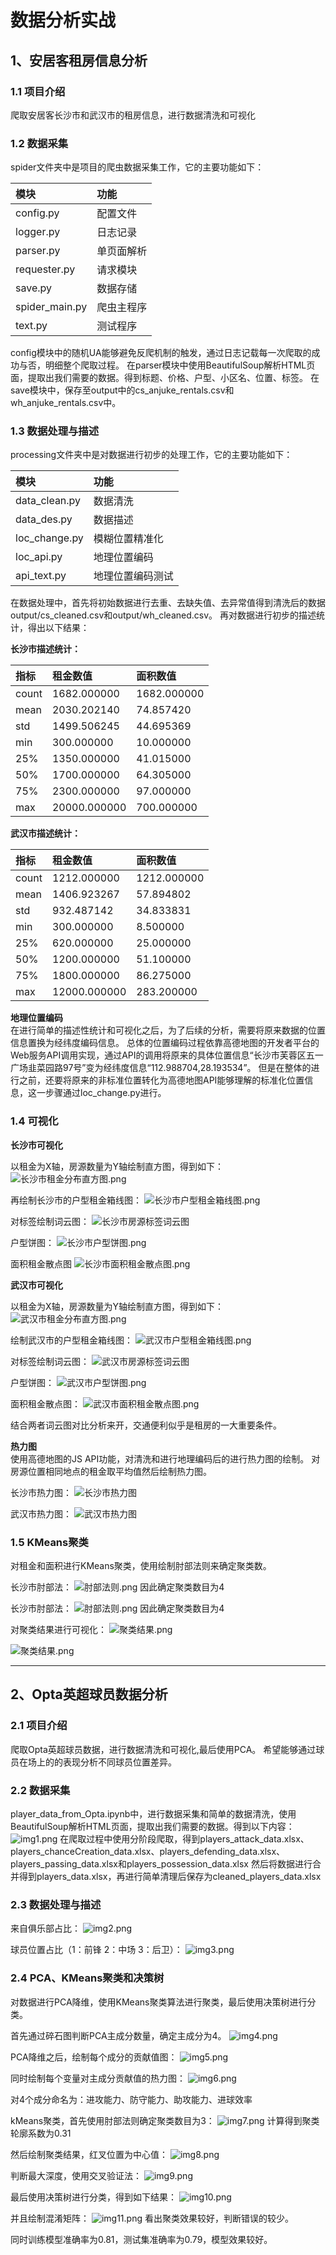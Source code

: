 # 数据分析实战

## 1、安居客租房信息分析

### 1.1 项目介绍

爬取安居客长沙市和武汉市的租房信息，进行数据清洗和可视化<br>

### 1.2 数据采集

spider文件夹中是项目的爬虫数据采集工作，它的主要功能如下：

| 模块             | 功能    |
|:---------------|:------|
| config.py      | 配置文件  |
| logger.py      | 日志记录  |
| parser.py      | 单页面解析 |
| requester.py   | 请求模块  |
| save.py        | 数据存储  |
| spider_main.py | 爬虫主程序 |
| text.py        | 测试程序  |

config模块中的随机UA能够避免反爬机制的触发，通过日志记载每一次爬取的成功与否，明细整个爬取过程。
在parser模块中使用BeautifulSoup解析HTML页面，提取出我们需要的数据。得到标题、价格、户型、小区名、位置、标签。
在save模块中，保存至output中的cs_anjuke_rentals.csv和wh_anjuke_rentals.csv中。

### 1.3 数据处理与描述

processing文件夹中是对数据进行初步的处理工作，它的主要功能如下：

| 模块            | 功能       |
|:--------------|:---------|
| data_clean.py | 数据清洗     |
| data_des.py   | 数据描述     |
| loc_change.py | 模糊位置精准化  |
| loc_api.py    | 地理位置编码   |
| api_text.py   | 地理位置编码测试 |

在数据处理中，首先将初始数据进行去重、去缺失值、去异常值得到清洗后的数据output/cs_cleaned.csv和output/wh_cleaned.csv。
再对数据进行初步的描述统计，得出以下结果：

**长沙市描述统计：**

| 指标    | 租金数值         | 面积数值        |
|:------|:-------------|:------------|
| count | 1682.000000  | 1682.000000 |
| mean  | 2030.202140  | 74.857420   |
| std   | 1499.506245  | 44.695369   |
| min   | 300.000000   | 10.000000   |
| 25%   | 1350.000000  | 41.015000   |
| 50%   | 1700.000000  | 64.305000   |
| 75%   | 2300.000000  | 97.000000   |
| max   | 20000.000000 | 700.000000  |

**武汉市描述统计：**

| 指标    | 租金数值         | 面积数值        |
|:------|:-------------|:------------|
| count | 1212.000000  | 1212.000000 |
| mean  | 1406.923267  | 57.894802   |
| std   | 932.487142   | 34.833831   |
| min   | 300.000000   | 8.500000    |
| 25%   | 620.000000   | 25.000000   |
| 50%   | 1200.000000  | 51.100000   |
| 75%   | 1800.000000  | 86.275000   |
| max   | 12000.000000 | 283.200000  |

**地理位置编码**<br>
在进行简单的描述性统计和可视化之后，为了后续的分析，需要将原来数据的位置信息置换为经纬度编码信息。
总体的位置编码过程依靠高德地图的开发者平台的Web服务API调用实现，通过API的调用将原来的具体位置信息“长沙市芙蓉区五一广场韭菜园路97号”变为经纬度信息“112.988704,28.193534”。
但是在整体的进行之前，还要将原来的非标准位置转化为高德地图API能够理解的标准化位置信息，这一步骤通过loc_change.py进行。

### 1.4 可视化

**长沙市可视化**

以租金为X轴，房源数量为Y轴绘制直方图，得到如下：
![长沙市租金分布直方图.png](anjuke/output/长沙市租金分布直方图.png)

再绘制长沙市的户型租金箱线图：
![长沙市户型租金箱线图.png](anjuke/output/长沙市户型租金箱线图.png)

对标签绘制词云图：
![长沙市房源标签词云图](anjuke/output/长沙市房源标签词云图.png)

户型饼图：
![长沙市户型饼图.png](anjuke/output/长沙市户型饼图.png)

面积租金散点图
![长沙市面积租金散点图.png](anjuke/output/长沙市面积租金散点图.png)

**武汉市可视化**

以租金为X轴，房源数量为Y轴绘制直方图，得到如下：
![武汉市租金分布直方图.png](anjuke/output/武汉市租金分布直方图.png)

绘制武汉市的户型租金箱线图：
![武汉市户型租金箱线图.png](anjuke/output/武汉市户型租金箱线图.png)

对标签绘制词云图：
![武汉市房源标签词云图](anjuke/output/武汉市房源标签词云图.png)

户型饼图：
![武汉市户型饼图.png](anjuke/output/武汉市户型饼图.png)

面积租金散点图：
![武汉市面积租金散点图.png](anjuke/output/武汉市面积租金散点图.png)

结合两者词云图对比分析来开，交通便利似乎是租房的一大重要条件。

**热力图**<br>
使用高德地图的JS API功能，对清洗和进行地理编码后的进行热力图的绘制。 对房源位置相同地点的租金取平均值然后绘制热力图。

长沙市热力图：
![长沙市热力图](anjuke/output/长沙市热力图.png)

武汉市热力图：
![武汉市热力图](anjuke/output/武汉市热力图.png)

### 1.5 KMeans聚类

对租金和面积进行KMeans聚类，使用绘制肘部法则来确定聚类数。

长沙市肘部法：
![肘部法则.png](anjuke/output/长沙市肘部法.png)
因此确定聚类数目为4

长沙市肘部法：
![肘部法则.png](anjuke/output/武汉市肘部法.png)
因此确定聚类数目为4

对聚类结果进行可视化：
![聚类结果.png](anjuke/output/长沙市KMeans聚类.png)

![聚类结果.png](anjuke/output/武汉市KMeans聚类.png)

-----
## 2、Opta英超球员数据分析

### 2.1 项目介绍

爬取Opta英超球员数据，进行数据清洗和可视化,最后使用PCA。
希望能够通过球员在场上的的表现分析不同球员位置差异。

### 2.2 数据采集
player_data_from_Opta.ipynb中，进行数据采集和简单的数据清洗，使用BeautifulSoup解析HTML页面，提取出我们需要的数据。得到以下内容：
![img1.png](opta/img/figure_9.png)
在爬取过程中使用分阶段爬取，得到players_attack_data.xlsx、players_chanceCreation_data.xlsx、players_defending_data.xlsx、players_passing_data.xlsx和players_possession_data.xlsx
然后将数据进行合并得到players_data.xlsx，再进行简单清理后保存为cleaned_players_data.xlsx

### 2.3 数据处理与描述

来自俱乐部占比：
![img2.png](opta/img/figure_10.png)

球员位置占比（1：前锋 2：中场 3：后卫）：
![img3.png](opta/img/figure_11.png)

### 2.4 PCA、KMeans聚类和决策树
对数据进行PCA降维，使用KMeans聚类算法进行聚类，最后使用决策树进行分类。

首先通过碎石图判断PCA主成分数量，确定主成分为4。
![img4.png](opta/img/figure_1.png)

PCA降维之后，绘制每个成分的贡献值图：
![img5.png](opta/img/figure_2.png)

同时绘制每个变量对主成分贡献值的热力图：
![img6.png](opta/img/figure_3.png)

对4个成分命名为：进攻能力、防守能力、助攻能力、进球效率

kMeans聚类，首先使用肘部法则确定聚类数目为3：
![img7.png](opta/img/figure_4.png)
计算得到聚类轮廓系数为0.31

然后绘制聚类结果，红叉位置为中心值：
![img8.png](opta/img/figure_5.png)

判断最大深度，使用交叉验证法：
![img9.png](opta/img/figure_8.png)

最后使用决策树进行分类，得到如下结果：
![img10.png](opta/img/figure_7.png)

并且绘制混淆矩阵：
![img11.png](opta/img/figure_6.png)
看出聚类效果较好，判断错误的较少。

同时训练模型准确率为0.81，测试集准确率为0.79，模型效果较好。
